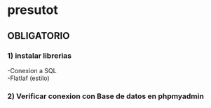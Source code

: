 <h1> presutot </h1>


<h2>OBLIGATORIO</h2>

<h3>1) instalar librerias </h3>

-Conexion a SQL
<br>
-Flatlaf (estilo)

<h3>2) Verificar conexion con Base de datos en phpmyadmin </h3>



